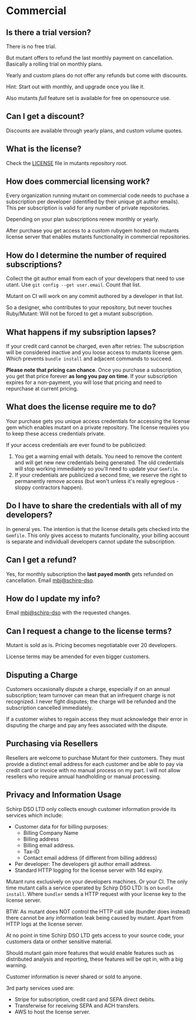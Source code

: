 Commercial
==========

Is there a trial version?
--------------------------

There is no free trial.

But mutant offers to refund the last monthly
payment on cancellation. Basically a rolling trial on monthly plans.

Yearly and custom plans do not offer any refunds but come with discounts.

Hint: Start out with monthly, and upgrade once you like it.

Also mutants *full* feature set is available for free on opensource use.

Can I get a discount?
---------------------

Discounts are available through yearly plans, and custom volume quotes.

What is the license?
--------------------

Check the [LICENSE](https://github.com/mbj/mutant/blob/main/LICENSE)
file in mutants repository root.

How does commercial licensing work?
-----------------------------------

Every organization running mutant on commercial code needs to puchase
a subscription per developer (identified by their unique git author emails).
This per subscription is valid for any number of private repositories.

Depending on your plan subscriptions renew monthly or yearly.

After purchase you get access to a custom rubygem hosted on mutants license
server that enables mutants functionality in commercial repositories.


How do I determine the number of required subscriptions?
--------------------------------------------------------

Collect the git author email from each of your developers that need to use utant.
Use `git config --get user.email`.  Count that list.

Mutant on CI will work on any commit authored by a developer in that list.

So a designer, who contributes to your repository, but never touches Ruby/Mutant:
Will not be forced to get a mutant subscription.

What happens if my subsription lapses?
--------------------------------------

If your credit card cannot be charged, even after retries: The subscription will be
considered inactive and you loose access to mutants license gem. Which prevents `bundle install`
and adjacent commands to succeed.

**Please note that pricing can chance**. Once you purchase a subscription, you get that price
forever **as long you pay on time**. If your subscription expires for a non-payment, you will lose
that pricing and need to repurchase at current pricing.

What does the license require me to do?
---------------------------------------

Your purchase gets you unique access credentials for accessing the license gem which enables
mutant on a private repository. The license requires you to keep these access credentials private.

If your access credentials are ever found to be publicized:

1. You get a warning email with details. You need to remove the content and
   will get new new credentials being generated.
   The old credentials will stop working immediately so you'll need to update your
   `Gemfile`.
2. If your credentials are publicized a second time, we reserve the right to permanently
   remove access (but won't unless it's really egregious - sloppy contractors happen).

Do I have to share the credentials with all of my developers?
-------------------------------------------------------------

In general yes. The intention is that the license details gets checked into the
`Gemfile`. This only gives access to mutants funcionality, your billing account is
separate and individuall developers cannot update the subscription.

Can I get a refund?
-------------------

Yes, for monthly subscription the **last payed month** gets refunded on cancellation.
Email [mbj@schirp-dso](mailto:mbj@schirp-dso.com).

How do I update my info?
------------------------

Email [mbj@schirp-dso](mailto:mbj@schirp-dso.com) with the requested changes.

Can I request a change to the license terms?
--------------------------------------------

Mutant is sold as is. Pricing becomes negotiatable over 20 developers.

License terms may be amended for even bigger customers.

Disputing a Charge
------------------

Customers occasionally dispute a charge, especially if on an annual subscription;
team turnover can mean that an infrequent charge is not recognized. I never fight
disputes; the charge will be refunded and the subscription cancelled immediately.

If a customer wishes to regain access they must acknowledge their error in disputing
the charge and pay any fees associated with the dispute.

Purchasing via Resellers
------------------------

Resellers are welcome to purchase Mutant for their customers.
They must provide a distinct email address for each customer and be able to pay via
credit card or invoice with no manual process on my part.
I will not allow resellers who require annual handholding or manual processing.

Privacy and Information Usage
-----------------------------

Schirp DSO LTD only collects enough customer information provide its services which include:

* Customer data for for billing purposes:
  * Billing Company Name
  * Billing address
  * Billing email address.
  * Tax-ID
  * Contact email address (if different from billing address)
* Per developer: The developers git author emaill address.
* Standard HTTP logging for the license server with 14d expiry.

Mutant runs exclusively on your developers machines. Or your CI. The only time mutant
calls a service operated by Schirp DSO LTD: Is on `bundle install`. Where `bundler` sends a
HTTP request with your license key to the license server.

BTW: As mutant does NOT control the HTTP call side (bundler does instead) there cannot be any
information leak being caused by mutant. Apart from HTTP logs at the license server.

At no point in time Schirp DSO LTD gets access to your source code, your customers data
or onther sensitive material.

Should mutant gain more features that would enable features such as distributed
analysis and reporting, these features will be opt in, with a big warning.

Customer information is never shared or sold to anyone.

3rd party services used are:

* Stripe for subscription, credit card and SEPA direct debits.
* Transferwise for receiving SEPA and ACH transfers.
* AWS to host the license server.
